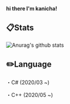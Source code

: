 **hi there I'm kanicha!**

## :clipboard:Stats
![Anurag's github stats](https://github-readme-stats.vercel.app/api?username=kanicha&count_private=true&theme=algolia)

## :pencil2:Language
・C#
(2020/03 ~)  

・C++
(2020/05 ~)

